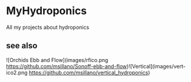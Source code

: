 # MyHydroponics
All my projects about hydroponics




## see also
![Orchids Ebb and Flow](images/rfico.png  https://github.com/msillano/Sonoff-ebb-and-flow)![Vertical](images/vert-ico2.png https://github.com/msillano/vertical_hydroponics) 

